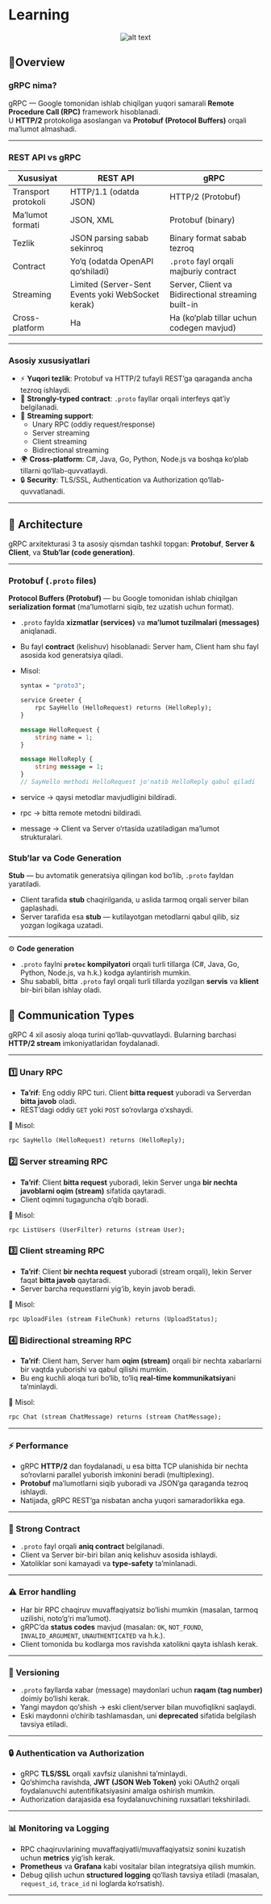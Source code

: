 # Learning
<p align="center">
  <img src="image.png" alt="alt text" />
</p>

## 📌Overview

### gRPC nima?
gRPC — Google tomonidan ishlab chiqilgan yuqori samarali **Remote Procedure Call (RPC)** framework hisoblanadi.  
U **HTTP/2** protokoliga asoslangan va **Protobuf (Protocol Buffers)** orqali ma’lumot almashadi.  

---

### REST API vs gRPC

| Xususiyat | REST API | gRPC |
|-----------|----------|------|
| Transport protokoli | HTTP/1.1 (odatda JSON) | HTTP/2 (Protobuf) |
| Ma’lumot formati | JSON, XML | Protobuf (binary) |
| Tezlik | JSON parsing sabab sekinroq | Binary format sabab tezroq |
| Contract | Yo‘q (odatda OpenAPI qo‘shiladi) | `.proto` fayl orqali majburiy contract |
| Streaming | Limited (Server-Sent Events yoki WebSocket kerak) | Server, Client va Bidirectional streaming built-in |
| Cross-platform | Ha | Ha (ko‘plab tillar uchun codegen mavjud) |

---

### Asosiy xususiyatlari
- ⚡ **Yuqori tezlik**: Protobuf va HTTP/2 tufayli REST’ga qaraganda ancha tezroq ishlaydi.  
- 📄 **Strongly-typed contract**: `.proto` fayllar orqali interfeys qat’iy belgilanadi.  
- 🔄 **Streaming support**:  
  - Unary RPC (oddiy request/response)  
  - Server streaming  
  - Client streaming  
  - Bidirectional streaming  
- 🌍 **Cross-platform**: C#, Java, Go, Python, Node.js va boshqa ko‘plab tillarni qo‘llab-quvvatlaydi.  
- 🔒 **Security**: TLS/SSL, Authentication va Authorization qo‘llab-quvvatlanadi.  

---

## 📌 Architecture

gRPC arxitekturasi 3 ta asosiy qismdan tashkil topgan: **Protobuf**, **Server & Client**, va **Stub’lar (code generation)**.  

---

### Protobuf (`.proto` files)
**Protocol Buffers (Protobuf)** — bu Google tomonidan ishlab chiqilgan **serialization format** (ma’lumotlarni siqib, tez uzatish uchun format).  

- `.proto` faylda **xizmatlar (services)** va **ma’lumot tuzilmalari (messages)** aniqlanadi.  
- Bu fayl **contract** (kelishuv) hisoblanadi: Server ham, Client ham shu fayl asosida kod generatsiya qiladi.  
- Misol:  
  ```proto
  syntax = "proto3";

  service Greeter {
      rpc SayHello (HelloRequest) returns (HelloReply);
  }

  message HelloRequest {
      string name = 1;
  }

  message HelloReply {
      string message = 1;
  }
  // SayHello methodi HelloRequest jo'natib HelloReply qabul qiladi
- service → qaysi metodlar mavjudligini bildiradi.

- rpc → bitta remote metodni bildiradi.

- message → Client va Server o‘rtasida uzatiladigan ma’lumot strukturalari.

### Stub’lar va Code Generation

**Stub** — bu avtomatik generatsiya qilingan kod bo‘lib, `.proto` fayldan yaratiladi.  

- Client tarafida **stub** chaqirilganda, u aslida tarmoq orqali server bilan gaplashadi.  
- Server tarafida esa **stub** — kutilayotgan metodlarni qabul qilib, siz yozgan logikaga uzatadi.  

---

⚙️ **Code generation**

- `.proto` faylni **`protoc` kompilyatori** orqali turli tillarga (C#, Java, Go, Python, Node.js, va h.k.) kodga aylantirish mumkin.  
- Shu sababli, bitta `.proto` fayl orqali turli tillarda yozilgan **servis** va **klient** bir-biri bilan ishlay oladi.  




## 📌 Communication Types

gRPC 4 xil asosiy aloqa turini qo‘llab-quvvatlaydi. Bularning barchasi **HTTP/2 stream** imkoniyatlaridan foydalanadi.  

---

### 1️⃣ Unary RPC
- **Ta’rif**: Eng oddiy RPC turi. Client **bitta request** yuboradi va Serverdan **bitta javob** oladi.  
- REST’dagi oddiy `GET` yoki `POST` so‘rovlarga o‘xshaydi.  

📌 Misol:
```proto
rpc SayHello (HelloRequest) returns (HelloReply);
```

### 2️⃣ Server streaming RPC

- **Ta’rif**: Client **bitta request** yuboradi, lekin Server unga **bir nechta javoblarni oqim (stream)** sifatida qaytaradi.  
- Client oqimni tugaguncha o‘qib boradi.  

📌 Misol:
```proto
rpc ListUsers (UserFilter) returns (stream User);
```

### 3️⃣ Client streaming RPC

- **Ta’rif**: Client **bir nechta request** yuboradi (stream orqali), lekin Server faqat **bitta javob** qaytaradi.  
- Server barcha requestlarni yig‘ib, keyin javob beradi.  

📌 Misol:
```proto
rpc UploadFiles (stream FileChunk) returns (UploadStatus);
```

### 4️⃣ Bidirectional streaming RPC

- **Ta’rif**: Client ham, Server ham **oqim (stream)** orqali bir nechta xabarlarni bir vaqtda yuborishi va qabul qilishi mumkin.  
- Bu eng kuchli aloqa turi bo‘lib, to‘liq **real-time kommunikatsiya**ni ta’minlaydi.  

📌 Misol:
```proto
rpc Chat (stream ChatMessage) returns (stream ChatMessage);
```

---

### ⚡ Performance
- gRPC **HTTP/2** dan foydalanadi, u esa bitta TCP ulanishida bir nechta so‘rovlarni parallel yuborish imkonini beradi (multiplexing).  
- **Protobuf** ma’lumotlarni siqib yuboradi va JSON’ga qaraganda tezroq ishlaydi.  
- Natijada, gRPC REST’ga nisbatan ancha yuqori samaradorlikka ega.  

---

### 📄 Strong Contract
- `.proto` fayl orqali **aniq contract** belgilanadi.  
- Client va Server bir-biri bilan aniq kelishuv asosida ishlaydi.  
- Xatoliklar soni kamayadi va **type-safety** ta’minlanadi.  
---

### ⚠️ Error handling
- Har bir RPC chaqiruv muvaffaqiyatsiz bo‘lishi mumkin (masalan, tarmoq uzilishi, noto‘g‘ri ma’lumot).  
- gRPC’da **status codes** mavjud (masalan: `OK`, `NOT_FOUND`, `INVALID_ARGUMENT`, `UNAUTHENTICATED` va h.k.).  
- Client tomonida bu kodlarga mos ravishda xatolikni qayta ishlash kerak.  

---

### 🔄 Versioning
- `.proto` fayllarda xabar (message) maydonlari uchun **raqam (tag number)** doimiy bo‘lishi kerak.  
- Yangi maydon qo‘shish → eski client/server bilan muvofiqlikni saqlaydi.  
- Eski maydonni o‘chirib tashlamasdan, uni **deprecated** sifatida belgilash tavsiya etiladi.  

---

### 🔒 Authentication va Authorization
- gRPC **TLS/SSL** orqali xavfsiz ulanishni ta’minlaydi.  
- Qo‘shimcha ravishda, **JWT (JSON Web Token)** yoki OAuth2 orqali foydalanuvchi autentifikatsiyasini amalga oshirish mumkin.  
- Authorization darajasida esa foydalanuvchining ruxsatlari tekshiriladi.  

---

### 📊 Monitoring va Logging
- RPC chaqiruvlarining muvaffaqiyatli/muvaffaqiyatsiz sonini kuzatish uchun **metrics** yig‘ish kerak.  
- **Prometheus** va **Grafana** kabi vositalar bilan integratsiya qilish mumkin.  
- Debug qilish uchun **structured logging** qo‘llash tavsiya etiladi (masalan, `request_id`, `trace_id` ni loglarda ko‘rsatish).  

---
